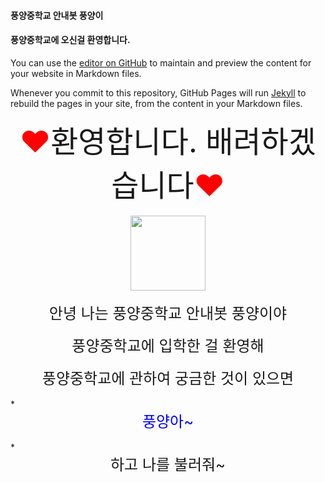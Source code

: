 #### 풍양중학교 안내봇 풍양이
#### 풍양중학교에 오신걸 환영합니다. 

You can use the [editor on GitHub](https://github.com/choims8987/pyhelper/edit/gh-pages/index.md) to maintain and preview the content for your website in Markdown files.

Whenever you commit to this repository, GitHub Pages will run [Jekyll](https://jekyllrb.com/) to rebuild the pages in your site, from the content in your Markdown files.



<center><font size=7><font color="red">♥</font>환영합니다. 배려하겠습니다<font color="red">♥</font></font></center>
<br>
<center><img src="https://user-images.githubusercontent.com/80456991/118447827-3163cc00-b72c-11eb-81dc-14e0351dd393.png" width=120></center>
<br>



<center><font size=5>안녕 나는 풍양중학교 안내봇 풍양이야 </font></center><br>
<center><font size=5> 풍양중학교에 입학한 걸 환영해</font></center><br>
  <center><font size=5> 풍양중학교에 관하여 궁금한 것이 있으면 </font></center><br>
   * <center><font color=blue size=5> 풍양아~</font></center><br>*
      <center><font size=5>하고 나를 불러줘~</font></center><br>


